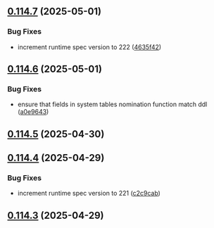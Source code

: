 ## [0.114.7](https://github.com/spaceandtimefdn/sxt-node-archive/compare/v0.114.6...v0.114.7) (2025-05-01)


### Bug Fixes

* increment runtime spec version to 222 ([4635f42](https://github.com/spaceandtimefdn/sxt-node-archive/commit/4635f42008c90ee933ce1ae0db0529c583e8e307))



## [0.114.6](https://github.com/spaceandtimefdn/sxt-node-archive/compare/v0.114.5...v0.114.6) (2025-05-01)


### Bug Fixes

* ensure that fields in system tables nomination function match ddl ([a0e9643](https://github.com/spaceandtimefdn/sxt-node-archive/commit/a0e9643fb6f1e5edaa81b4b65176a3c1e9a46485))



## [0.114.5](https://github.com/spaceandtimefdn/sxt-node-archive/compare/v0.114.4...v0.114.5) (2025-04-30)



## [0.114.4](https://github.com/spaceandtimefdn/sxt-node-archive/compare/v0.114.3...v0.114.4) (2025-04-29)


### Bug Fixes

* increment runtime spec version to 221 ([c2c9cab](https://github.com/spaceandtimefdn/sxt-node-archive/commit/c2c9cab5fa28e02477db1bc5ff4097efc3f24734))



## [0.114.3](https://github.com/spaceandtimefdn/sxt-node-archive/compare/v0.114.2...v0.114.3) (2025-04-29)



